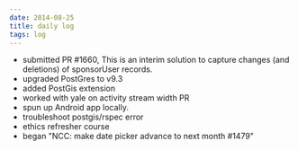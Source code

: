 ```yaml
---
date: 2014-08-25
title: daily log
tags: log
---
```


- submitted PR #1660, This is an interim solution to capture changes (and deletions) of sponsorUser records.
- upgraded PostGres to v9.3
- added PostGis extension
- worked with yale on activity stream width PR
- spun up Android app locally. 
- troubleshoot postgis/rspec error
- ethics refresher course
- began "NCC: make date picker advance to next month #1479"
